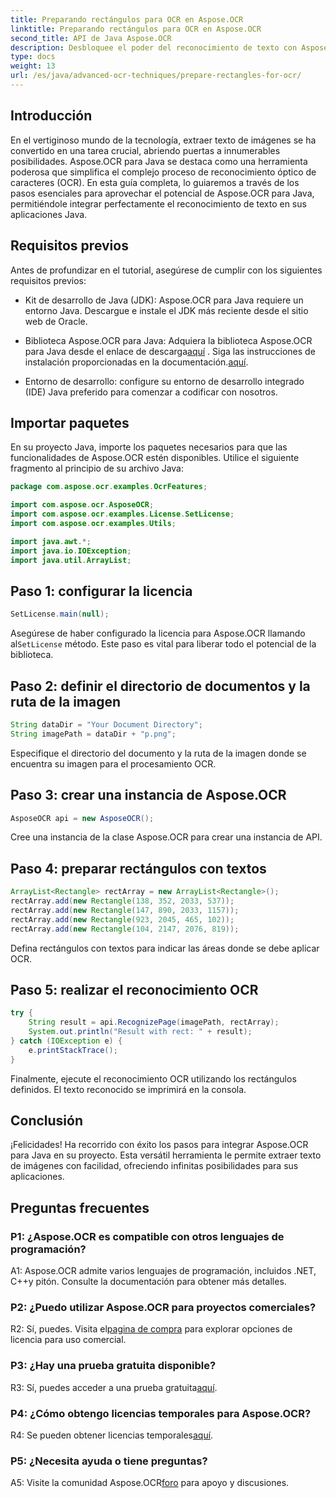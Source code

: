 ```yaml
---
title: Preparando rectángulos para OCR en Aspose.OCR
linktitle: Preparando rectángulos para OCR en Aspose.OCR
second_title: API de Java Aspose.OCR
description: Desbloquee el poder del reconocimiento de texto con Aspose.OCR para Java. Siga nuestra guía paso a paso para una integración perfecta. Mejore sus aplicaciones Java con capacidades de OCR eficientes.
type: docs
weight: 13
url: /es/java/advanced-ocr-techniques/prepare-rectangles-for-ocr/
---
```

## Introducción

En el vertiginoso mundo de la tecnología, extraer texto de imágenes se ha convertido en una tarea crucial, abriendo puertas a innumerables posibilidades. Aspose.OCR para Java se destaca como una herramienta poderosa que simplifica el complejo proceso de reconocimiento óptico de caracteres (OCR). En esta guía completa, lo guiaremos a través de los pasos esenciales para aprovechar el potencial de Aspose.OCR para Java, permitiéndole integrar perfectamente el reconocimiento de texto en sus aplicaciones Java.

## Requisitos previos

Antes de profundizar en el tutorial, asegúrese de cumplir con los siguientes requisitos previos:

- Kit de desarrollo de Java (JDK): Aspose.OCR para Java requiere un entorno Java. Descargue e instale el JDK más reciente desde el sitio web de Oracle.

-  Biblioteca Aspose.OCR para Java: Adquiera la biblioteca Aspose.OCR para Java desde el enlace de descarga[aquí](https://releases.aspose.com/ocr/java/) . Siga las instrucciones de instalación proporcionadas en la documentación.[aquí](https://reference.aspose.com/ocr/java/).

- Entorno de desarrollo: configure su entorno de desarrollo integrado (IDE) Java preferido para comenzar a codificar con nosotros.

## Importar paquetes

En su proyecto Java, importe los paquetes necesarios para que las funcionalidades de Aspose.OCR estén disponibles. Utilice el siguiente fragmento al principio de su archivo Java:

```java
package com.aspose.ocr.examples.OcrFeatures;

import com.aspose.ocr.AsposeOCR;
import com.aspose.ocr.examples.License.SetLicense;
import com.aspose.ocr.examples.Utils;

import java.awt.*;
import java.io.IOException;
import java.util.ArrayList;
```

## Paso 1: configurar la licencia

```java
SetLicense.main(null);
```

 Asegúrese de haber configurado la licencia para Aspose.OCR llamando al`SetLicense` método. Este paso es vital para liberar todo el potencial de la biblioteca.

## Paso 2: definir el directorio de documentos y la ruta de la imagen

```java
String dataDir = "Your Document Directory";
String imagePath = dataDir + "p.png";
```

Especifique el directorio del documento y la ruta de la imagen donde se encuentra su imagen para el procesamiento OCR.

## Paso 3: crear una instancia de Aspose.OCR

```java
AsposeOCR api = new AsposeOCR();
```

Cree una instancia de la clase Aspose.OCR para crear una instancia de API.

## Paso 4: preparar rectángulos con textos

```java
ArrayList<Rectangle> rectArray = new ArrayList<Rectangle>();
rectArray.add(new Rectangle(138, 352, 2033, 537));
rectArray.add(new Rectangle(147, 890, 2033, 1157));
rectArray.add(new Rectangle(923, 2045, 465, 102));
rectArray.add(new Rectangle(104, 2147, 2076, 819));
```

Defina rectángulos con textos para indicar las áreas donde se debe aplicar OCR.

## Paso 5: realizar el reconocimiento OCR

```java
try {
    String result = api.RecognizePage(imagePath, rectArray);
    System.out.println("Result with rect: " + result);
} catch (IOException e) {
    e.printStackTrace();
}
```

Finalmente, ejecute el reconocimiento OCR utilizando los rectángulos definidos. El texto reconocido se imprimirá en la consola.

## Conclusión

¡Felicidades! Ha recorrido con éxito los pasos para integrar Aspose.OCR para Java en su proyecto. Esta versátil herramienta le permite extraer texto de imágenes con facilidad, ofreciendo infinitas posibilidades para sus aplicaciones.

## Preguntas frecuentes

### P1: ¿Aspose.OCR es compatible con otros lenguajes de programación?

A1: Aspose.OCR admite varios lenguajes de programación, incluidos .NET, C++y pitón. Consulte la documentación para obtener más detalles.

### P2: ¿Puedo utilizar Aspose.OCR para proyectos comerciales?

R2: Sí, puedes. Visita el[pagina de compra](https://purchase.aspose.com/buy) para explorar opciones de licencia para uso comercial.

### P3: ¿Hay una prueba gratuita disponible?

 R3: Sí, puedes acceder a una prueba gratuita[aquí](https://releases.aspose.com/).

### P4: ¿Cómo obtengo licencias temporales para Aspose.OCR?

 R4: Se pueden obtener licencias temporales[aquí](https://purchase.aspose.com/temporary-license/).

### P5: ¿Necesita ayuda o tiene preguntas?

 A5: Visite la comunidad Aspose.OCR[foro](https://forum.aspose.com/c/ocr/16) para apoyo y discusiones.